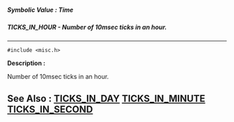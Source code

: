 ##### Symbolic Value : Time
##### TICKS_IN_HOUR - Number of 10msec ticks in an hour.
---
```
#include <misc.h>
```
**Description :**

Number of 10msec ticks in an hour.

**See Also :**
[TICKS_IN_DAY](/reference/Symb/TICKS_IN_DAY)
[TICKS_IN_MINUTE](/reference/Symb/TICKS_IN_MINUTE)
[TICKS_IN_SECOND](/reference/Symb/TICKS_IN_SECOND)
---
